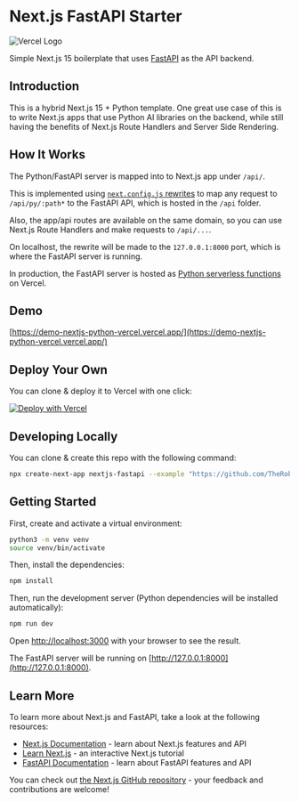 # Next.js FastAPI Starter

![Vercel Logo](https://assets.vercel.com/image/upload/v1588805858/repositories/vercel/logo.png)

Simple Next.js 15 boilerplate that uses [FastAPI](https://fastapi.tiangolo.com/) as the API backend.

## Introduction

This is a hybrid Next.js 15 + Python template. One great use case of this is to write Next.js apps that use Python AI libraries on the backend, while still having the benefits of Next.js Route Handlers and Server Side Rendering.

## How It Works

The Python/FastAPI server is mapped into to Next.js app under `/api/`.

This is implemented using [`next.config.js` rewrites](next.config.js) to map any request to `/api/py/:path*` to the FastAPI API, which is hosted in the `/api` folder.

Also, the app/api routes are available on the same domain, so you can use Next.js Route Handlers and make requests to `/api/...`.

On localhost, the rewrite will be made to the `127.0.0.1:8000` port, which is where the FastAPI server is running.

In production, the FastAPI server is hosted as [Python serverless functions](https://vercel.com/docs/concepts/functions/serverless-functions/runtimes/python) on Vercel.

## Demo

[https://demo-nextjs-python-vercel.vercel.app/](https://demo-nextjs-python-vercel.vercel.app/)

## Deploy Your Own

You can clone & deploy it to Vercel with one click:

[![Deploy with Vercel](https://vercel.com/button)](https://vercel.com/new/clone?repository-url=https%3A%2F%2Fgithub.com%2FTheRobBrennan%2Fdemo-nextjs-python-vercel)

## Developing Locally

You can clone & create this repo with the following command:

```bash
npx create-next-app nextjs-fastapi --example "https://github.com/TheRobBrennan/demo-nextjs-python-vercel"
```

## Getting Started

First, create and activate a virtual environment:

```bash
python3 -m venv venv
source venv/bin/activate
```

Then, install the dependencies:

```bash
npm install
```

Then, run the development server (Python dependencies will be installed automatically):

```bash
npm run dev
```

Open [http://localhost:3000](http://localhost:3000) with your browser to see the result.

The FastAPI server will be running on [http://127.0.0.1:8000](http://127.0.0.1:8000).

## Learn More

To learn more about Next.js and FastAPI, take a look at the following resources:

- [Next.js Documentation](https://nextjs.org/docs) - learn about Next.js features and API
- [Learn Next.js](https://nextjs.org/learn) - an interactive Next.js tutorial
- [FastAPI Documentation](https://fastapi.tiangolo.com/) - learn about FastAPI features and API

You can check out [the Next.js GitHub repository](https://github.com/vercel/next.js/) - your feedback and contributions are welcome!
